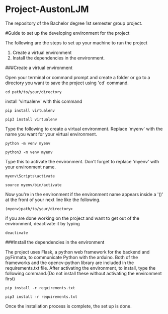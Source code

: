 # Project-AustonLJM
The repository of the Bachelor degree 1st semester group project.

#Guide to set up the developing environment for the project

The following are the steps to set up your machine to run the project

   1. Create a virtual environment
   2. Install the dependencies in the environment.

###Create a virtual environment

Open your terminal or command prompt and create a folder or go to a directory you want to save the project using 'cd' command.

```
cd path/to/your/directory
```

install 'virtualenv' with this command
```Windows
pip install virtualenv
```

```macOS, linux
pip3 install virtualenv
```


Type the following to create a virtual environment. Replace 'myenv' with the name you want for your virtual environment.
```Windows
python -m venv myenv
```

```macOS, linux
python3 -m venv myenv
```


Type this to activate the environment. Don't forget to replace 'myenv' with your environment name.
```Windows
myenv\Scripts\activate
```

```macOS, linux
source myenv/bin/activate
```


Now you're in the environment if the environment name appears inside a '()' at the front of your next line like the following.
```
(myenv)path/to/your/directory>
```


if you are done working on the project and want to get out of the environment, deactivate it by typing
```Windows, macOS, Linux
deactivate
```


###Install the dependencies in the environment

The project uses Flask, a python web framework for the backend and pyFirmata, to communicate Python with the arduino. Both of the frameworks and the opencv-python library are included in the requirements.txt file. After activating the environment, to install, type the following command.(Do not install these without activating the environment first) 

```Windows
pip install -r requirements.txt
```

```macOS, linux
pip3 install -r requirements.txt
```

Once the installation process is complete, the set up is done.
